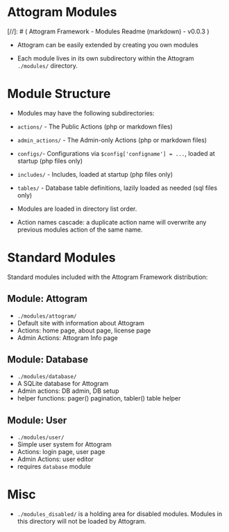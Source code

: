 Attogram Modules
===
[//]: # ( Attogram Framework - Modules Readme (markdown) - v0.0.3 )

* Attogram can be easily extended by creating you own modules

* Each module lives in its own subdirectory within the Attogram `./modules/` directory.

# Module Structure

* Modules may have the following subdirectories:

 * `actions/` - The Public Actions (php or markdown files)

 * `admin_actions/` - The Admin-only Actions (php or markdown files)

 * `configs/`- Configurations via `$config['configname'] = ...`, loaded at startup (php files only)

 * `includes/` - Includes, loaded at startup (php files only)

 * `tables/` - Database table definitions, lazily loaded as needed (sql files only)

* Modules are loaded in directory list order.
 * Action names cascade: a duplicate action name will overwrite any previous modules action of the same name.

# Standard Modules

Standard modules included with the Attogram Framework distribution:

## Module: Attogram
* `./modules/attogram/`
* Default site with information about Attogram
* Actions: home page, about page, license page
* Admin Actions: Attogram Info page

## Module: Database
* `./modules/database/`
* A SQLite database for Attogram
* Admin actions: DB admin, DB setup
* helper functions: pager() pagination, tabler() table helper

## Module: User
* `./modules/user/`
* Simple user system for Attogram
* Actions: login page, user page
* Admin Actions: user editor
* requires `database` module

# Misc

* `./modules_disabled/` is a holding area for disabled modules.  Modules in this directory will not be loaded by Attogram.
